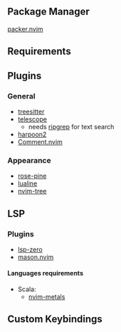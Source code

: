 ## Package Manager
[packer.nvim](https://github.com/wbthomason/packer.nvim)

## Requirements

## Plugins
### General
- [treesitter](https://github.com/nvim-treesitter/nvim-treesitter) 
- [telescope](https://github.com/nvim-telescope/telescope.nvim)
    - needs [ripgrep](https://github.com/BurntSushi/ripgrep) for text search
- [harpoon2](https://github.com/ThePrimeagen/harpoon/tree/harpoon2)
- [Comment.nvim](https://github.com/numToStr/Comment.nvim)
### Appearance 
- [rose-pine](https://github.com/rose-pine/neovim)
- [lualine](https://github.com/nvim-lualine/lualine.nvim)
- [nvim-tree](https://github.com/nvim-tree/nvim-tree.lua)

## LSP
### Plugins
- [lsp-zero](https://github.com/VonHeikemen/lsp-zero.nvim)
- [mason.nvim](https://github.com/williamboman/mason.nvim)
#### Languages requirements
- Scala: 
    - [nvim-metals](https://github.com/scalameta/nvim-metals)

## Custom Keybindings
